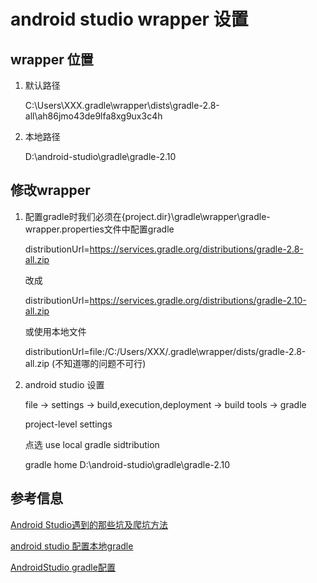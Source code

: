 # android studio wrapper 设置 #

## wrapper 位置 ##

1. 默认路径


	C:\Users\XXX\.gradle\wrapper\dists\gradle-2.8-all\ah86jmo43de9lfa8xg9ux3c4h

2. 本地路径

	D:\android-studio\gradle\gradle-2.10

## 	修改wrapper  ##

1. 配置gradle时我们必须在{project.dir}\gradle\wrapper\gradle-wrapper.properties文件中配置gradle

	distributionUrl=https://services.gradle.org/distributions/gradle-2.8-all.zip

	改成

	distributionUrl=https://services.gradle.org/distributions/gradle-2.10-all.zip

	或使用本地文件

	distributionUrl=file\:/C:/Users/XXX/.gradle\wrapper/dists/gradle-2.8-all.zip
	(不知道哪的问题不可行)

2. android studio 设置

	file -> settings -> build,execution,deployment -> build tools -> gradle

	project-level settings
	
	点选 use local gradle sidtribution

	gradle home D:\android-studio\gradle\gradle-2.10
	




## 参考信息 ##

[Android Studio遇到的那些坑及爬坑方法](http://blog.csdn.net/cdwlx/article/details/51581663)

[ android studio 配置本地gradle](http://blog.csdn.net/kasieryang/article/details/51842953)

[AndroidStudio gradle配置](http://www.cnblogs.com/wxishang1991/p/5457878.html)